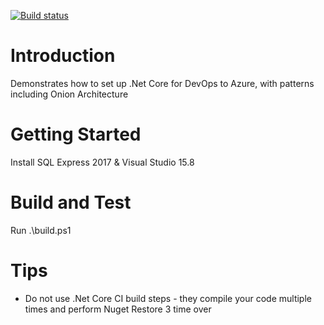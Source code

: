 [![Build status](https://clearmeasurelabs.visualstudio.com/Onion-DevOps-Architecture/_apis/build/status/Onion-DevOps-Architecture-ASP.NET%20Core-CI)](https://clearmeasurelabs.visualstudio.com/Onion-DevOps-Architecture/_build/latest?definitionId=7)
# Introduction 
Demonstrates how to set up .Net Core for DevOps to Azure, with patterns including Onion Architecture
# Getting Started
Install SQL Express 2017 & Visual Studio 15.8

# Build and Test
Run .\build.ps1

# Tips
- Do not use .Net Core CI build steps - they compile your code multiple times and perform Nuget Restore 3 time over